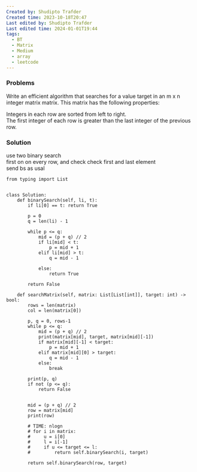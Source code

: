 ```yaml
---
Created by: Shudipto Trafder
Created time: 2023-10-18T20:47
Last edited by: Shudipto Trafder
Last edited time: 2024-01-01T19:44
tags:
  - BT
  - Matrix
  - Medium
  - array
  - leetcode
---
```

### Problems

Write an efficient algorithm that searches for a value target in an m x n integer matrix matrix. This matrix has the following properties:

Integers in each row are sorted from left to right.  
The first integer of each row is greater than the last integer of the previous row.  

### Solution

use two binary search  
first on on every row, and check check first and last element  
send bs as usal  

```Plain
from typing import List


class Solution:
    def binarySearch(self, li, t):
        if li[0] == t: return True

        p = 0
        q = len(li) - 1

        while p <= q:
            mid = (p + q) // 2
            if li[mid] < t:
                p = mid + 1
            elif li[mid] > t:
                q = mid - 1

            else:
                return True

        return False

    def searchMatrix(self, matrix: List[List[int]], target: int) -> bool:
        rows = len(matrix)
        col = len(matrix[0])

        p, q = 0, rows-1
        while p <= q:
            mid = (p + q) // 2
            print(matrix[mid], target, matrix[mid][-1])
            if matrix[mid][-1] < target:
                p = mid + 1
            elif matrix[mid][0] > target:
                q = mid - 1
            else:
                break

        print(p, q)
        if not (p <= q):
            return False


        mid = (p + q) // 2
        row = matrix[mid]
        print(row)

        # TIME: nlogn
        # for i in matrix:
        #     u = i[0]
        #     l = i[-1]
        #     if u <= target <= l:
        #         return self.binarySearch(i, target)

        return self.binarySearch(row, target)


```